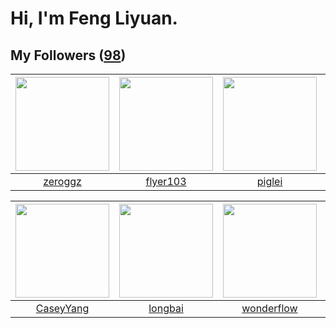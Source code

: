 # Hi, I'm Feng Liyuan.

## My Followers ([98](https://github.com/SunRunAway?tab=followers))

| <img src="https://avatars.githubusercontent.com/u/55519398?v=4" width="150" height="150" /> | <img src="https://avatars.githubusercontent.com/u/829039?v=4" width="150" height="150" /> | <img src="https://avatars.githubusercontent.com/u/731266?v=4" width="150" height="150" /> | <img src="https://avatars.githubusercontent.com/u/10694566?v=4" width="150" height="150" /> |
| :-----------------------------------------------------------------------------------------: | :---------------------------------------------------------------------------------------: | :---------------------------------------------------------------------------------------: | :-----------------------------------------------------------------------------------------: |
|                            [zeroggz](https://github.com/zeroggz)                            |                          [flyer103](https://github.com/flyer103)                          |                            [piglei](https://github.com/piglei)                            |                         [zhuboshuai](https://github.com/zhuboshuai)                         |

| <img src="https://avatars.githubusercontent.com/u/2445114?v=4" width="150" height="150" /> | <img src="https://avatars.githubusercontent.com/u/1204301?v=4" width="150" height="150" /> | <img src="https://avatars.githubusercontent.com/u/2173670?v=4" width="150" height="150" /> | <img src="https://avatars.githubusercontent.com/u/552936?v=4" width="150" height="150" /> |
| :----------------------------------------------------------------------------------------: | :----------------------------------------------------------------------------------------: | :----------------------------------------------------------------------------------------: | :---------------------------------------------------------------------------------------: |
|                          [CaseyYang](https://github.com/CaseyYang)                         |                            [longbai](https://github.com/longbai)                           |                         [wonderflow](https://github.com/wonderflow)                        |                           [mbautin](https://github.com/mbautin)                           |